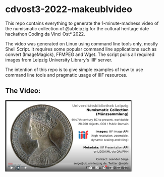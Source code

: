 # cdvost3-2022-makeublvideo

This repo contains everything to generate the 1-minute-madness video of the numismatic collection of @ubleipzig for the cultural heritage date hackathon Coding da Vinci Ost³ 2022.

The video was generated on Linux using command line tools only, mostly Shell Script. It requires some popular command line applications such as convert (ImageMagick), FFMPEG and Wget. The script pulls all required images from Leipzig University Library's IIIF server.

The intention of this repo is to give simple examples of how to use command line tools and pragmatic usage of IIIF resources.

## The Video:
<a href="https://codingdavinci.de/de/daten/muenzsammlung-der-ub-leipzig" target="_blank"><img src="image.png" width="400" /></a>

